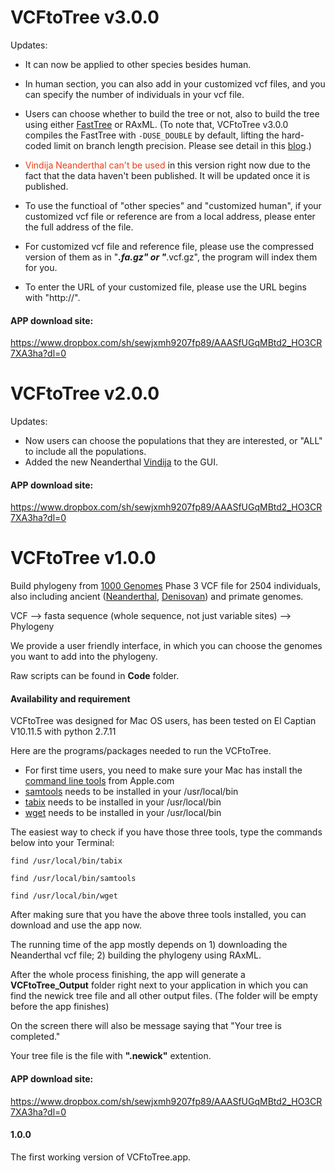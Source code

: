 # VCFtoTree v3.0.0
Updates:
- It can now be applied to other species besides human.
- In human section, you can also add in your customized vcf files, and you can specify the number of individuals in your vcf file.
- Users can choose whether to build the tree or not, also to build the tree using either [FastTree] or RAxML. (To note that, VCFtoTree v3.0.0 compiles the FastTree with ```-DUSE_DOUBLE``` by default, lifting the hard-coded limit on branch length precision. Please see detail in this [blog].)
- <font color="#f03c15">Vindija Neanderthal can't be used </font> in this version right now due to the fact that the data haven't been published. It will be updated once it is published.

- To use the functioal of "other species" and "customized human", if your customized vcf file or reference are from a local address, please enter the full address of the file.
- For customized vcf file and reference file, please use the compressed version of them as in "***.fa.gz" or "***.vcf.gz", the program will index them for you.
- To enter the URL of your customized file, please use the URL begins with "http://".


[FastTree]:http://www.microbesonline.org/fasttree/
[blog]:http://darlinglab.org/blog/2015/03/23/not-so-fast-fasttree.html

#### APP download site:
https://www.dropbox.com/sh/sewjxmh9207fp89/AAASfUGqMBtd2_HO3CR7XA3ha?dl=0



# VCFtoTree v2.0.0
Updates:
- Now users can choose the populations that they are interested, or "ALL" to include all the populations.
- Added the new Neanderthal [Vindija] to the GUI. 

[Vindija]:http://cdna.eva.mpg.de/neandertal/Vindija/VCF/Vindija33.19/

#### APP download site:
https://www.dropbox.com/sh/sewjxmh9207fp89/AAASfUGqMBtd2_HO3CR7XA3ha?dl=0




# VCFtoTree v1.0.0
Build phylogeny from [1000 Genomes] Phase 3 VCF file for 2504 individuals, also including ancient ([Neanderthal], [Denisovan]) and primate genomes.

[1000 Genomes]:http://www.1000genomes.org
[Neanderthal]:http://www.eva.mpg.de/neandertal/index.html
[Denisovan]:http://www.eva.mpg.de/denisova/index.html

VCF --> fasta sequence (whole sequence, not just variable sites) --> Phylogeny

We provide a user friendly interface, in which you can choose the genomes you want to add into the phylogeny.

Raw scripts can be found in **Code** folder.

#### Availability and requirement
VCFtoTree was designed for Mac OS users, has been tested on El Captian V10.11.5 with python 2.7.11

Here are the programs/packages needed to run the VCFtoTree.
- For first time users, you need to make sure your Mac has install the [command line tools] from Apple.com
- [samtools] needs to be installed in your /usr/local/bin
- [tabix] needs to be installed in your /usr/local/bin
- [wget] needs to be installed in your /usr/local/bin

[samtools]:http://www.htslib.org
[tabix]:https://github.com/samtools/tabix
[wget]:https://developer.apple.com/opensource/
[command line tools]:https://developer.apple.com/opensource/

The easiest way to check if you have those three tools, type the commands below into your Terminal:

```unix
find /usr/local/bin/tabix

find /usr/local/bin/samtools

find /usr/local/bin/wget
```
After making sure that you have the above three tools installed, you can download and use the app now.

The running time of the app mostly depends on 1) downloading the Neanderthal vcf file; 2) building the phylogeny using RAxML.

After the whole process finishing, the app will generate a **VCFtoTree_Output** folder right next to your application in which you can find the newick tree file and all other output files. (The folder will be empty before the app finishes)

On the screen there will also be message saying that "Your tree is completed."

Your tree file is the file with **".newick"** extention.

#### APP download site:
https://www.dropbox.com/sh/sewjxmh9207fp89/AAASfUGqMBtd2_HO3CR7XA3ha?dl=0

#### 1.0.0
The first working version of VCFtoTree.app.



